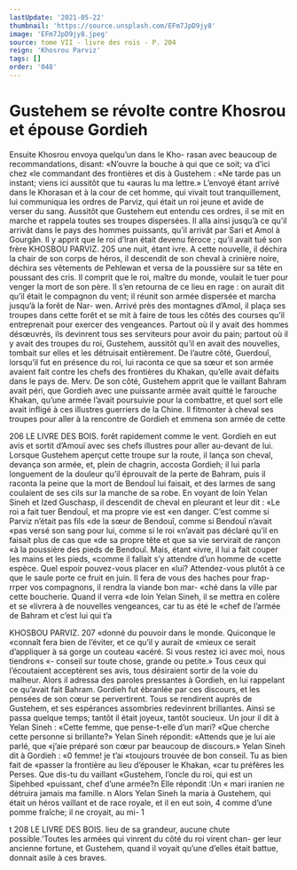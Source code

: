 ```yaml
---
lastUpdate: '2021-05-22'
thumbnail: 'https://source.unsplash.com/EFm7JpD9jy8'
image: 'EFm7JpD9jy8.jpeg'
source: tome VII - livre des rois - P. 204
reign: 'Khosrou Parviz'
tags: []
order: '048'
---
```


# Gustehem se révolte contre Khosrou et épouse Gordieh

Ensuite Khosrou envoya quelqu’un dans le Kho-
rasan avec beaucoup de recommandations, disant: «N’ouvre la bouche à qui que ce soit; va d’ici chez
«le commandant des frontières et dis à Gustehem :
«Ne tarde pas un instant; viens ici aussitôt que tu «auras lu ma lettre.» L’envoyé étant arrivé dans le
Khorasan et à la cour de cet homme, qui vivait tout tranquillement, lui communiqua les ordres de Parviz, qui était un roi jeune et avide de verser du sang.
Aussitôt que Gustehem eut entendu ces ordres,
il se mit en marche et rappela toutes ses troupes dispersées. Il alla ainsi jusqu’à ce qu’il arrivât dans
le pays des hommes puissants, qu’il arrivât par
Sari et Amol à Gourgân. Il y apprit que le roi d’lran était devenu féroce ; qu’il avait tué son frère
KHOSBOU PARVIZ. 205 une nuit, étant ivre. A cette nouvelle, il déchira la
chair de son corps de héros, il descendit de son cheval à crinière noire, déchira ses vêtements de Pehlewan et versa de la poussière sur sa tête en poussant des cris. Il comprit que le roi, maître du monde, voulait le tuer pour venger la mort de son père. Il s’en retourna de ce lieu en rage : on aurait
dit qu’il était le compagnon du vent; il réunit son armée dispersée et marcha jusqu’à la forêt de Nar- wen. Arrivé près des montagnes d’Amol, il plaça ses
troupes dans cette forêt et se mit à faire de tous les côtés des courses qu’il entreprenait pour exercer des
vengeances. Partout où il y avait des hommes
désœuvrés, ils devinrent tous ses serviteurs pour
avoir du pain; partout où il y avait des troupes du
roi, Gustehem, aussitôt qu’il en avait des nouvelles,
tombait sur elles et les détruisait entièrement. De l’autre côté, Guerdouî, lorsqu’il fut en présence du
roi, lui raconta ce que sa sœur et son armée avaient
fait contre les chefs des frontières du Khakan, qu’elle avait défaits dans le pays de. Merv. De son
côté, Gustehem apprit que le vaillant Bahram avait péri, que Gordieh avec une puissante armée avait quitté le farouche Khakan, qu’une armée l’avait
poursuivie pour la combattre, et quel sort elle avait
infligé à ces illustres guerriers de la Chine.
Il fitmonter à cheval ses troupes pour aller à la rencontre de Gordieh et emmena son armée de cette

206 LE LIVRE DES BOIS.
forêt rapidement comme le vent. Gordieh en eut avis et sortit d’Amouï avec ses chefs illustres pour aller au-devant de lui. Lorsque Gustehem aperçut cette troupe sur la route, il lança son cheval, devança son armée, et, plein de chagrin, accosta Gordieh; il lui parla longuement de la douleur qu’il éprouvait
de la perte de Bahram, puis il raconta la peine que la mort de Bendouî lui faisait, et des larmes de sang coulaient de ses cils sur la manche de sa robe. En voyant de loin Yelan Sineh et Ized Guschasp, il descendit de cheval en pleurant et leur dit :
«Le roi a fait tuer Bendouî, et ma propre vie est «en danger. C’est comme si Parviz n’était pas fils
«de la sœur de Bendouî, comme si Bendouî n’avait
«pas versé son sang pour lui, comme si le roi «n’avait pas déclaré qu’il en faisait plus de cas que
«de sa propre tête et que sa vie servirait de rançon
«à la poussière des pieds de Bendouî. Mais, étant
«ivre, il lui a fait couper les mains et les pieds, «comme il fallait s’y attendre d’un homme de
«cette espèce. Quel espoir pouvez-vous placer en «lui? Attendez-vous plutôt à ce que le saule porte
ce fruit en juin. Il fera de vous des haches pour frap- rrper vos compagnons, il rendra la viande bon mar- «ché dans la ville par cette boucherie. Quand il verra
«de loin Yelan Sineh, il se mettra en colère et se
«livrera à de nouvelles vengeances, car tu as été le «chef de l’armée de Bahram et c’est lui qui t’a

KHOSBOU PARVIZ. 207 «donné du pouvoir dans le monde. Quiconque le
«connaît fera bien de l’éviter, et ce qu’il y aurait de «mieux ce serait d’appliquer à sa gorge un couteau «acéré. Si vous restez ici avec moi, nous tiendrons «- conseil sur toute chose, grande ou petite.»
Tous ceux qui l’écoutaient acceptèrent ses avis,
tous désiraient sortir de la voie du malheur. Alors il adressa des paroles pressantes à Gordieh, en lui rappelant ce qu’avait fait Bahram. Gordieh fut ébranlée par ces discours, et les pensées de son
cœur se pervertirent. Tous se rendirent auprès de Gustehem, et ses espérances assombries redevinrent brillantes. Ainsi se passa quelque temps; tantôt il était joyeux, tantôt soucieux. Un jour il dit à Yelan Sineh : «Cette femme, que pense-t-elle d’un mari? «Que cherche cette personne si brillante?» Yelan Sineh répondit: «Attends que je lui aie parlé, que «j’aie préparé son cœur par beaucoup de discours.»
Yelan Sineh dit à Gordieh : «0 femme! je t’ai «toujours trouvée de bon conseil. Tu as bien fait de «passer la frontière au lieu d’épouser le Khakan,
«car tu préfères les Perses. Que dis-tu du vaillant «Gustehem, l’oncle du roi, qui est un Sipehbed «puissant, chef d’une armée?n Elle répondit :Un
« mari iranien ne détruira jamais ma famille. n Alors Yelan Sineh la maria à Gustehem, qui était un héros vaillant et de race royale, et il en eut soin, 4 comme d’une pomme fraîche; il ne croyait, au mi-
1

t
208 LE LIVRE DES BOIS.
lieu de sa grandeur, aucune chute possible.’Toutes
les armées qui vinrent du côté du roi virent chan-
ger leur ancienne fortune, et Gustehem, quand il voyait qu’une d’elles était battue, donnait asile à
ces braves.
